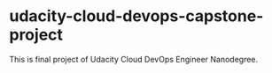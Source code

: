 # udacity-cloud-devops-capstone-project
This is final project of Udacity Cloud DevOps Engineer Nanodegree.
